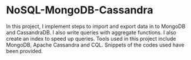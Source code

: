 # NoSQL-MongoDB-Cassandra
In this project, I implement steps to import and export data in to MongoDB and CassandraDB.
I also write queries with aggregate functions. I also create an index to speed up queries.
Tools used in this project include MongoDB, Apache Cassandra and CQL.
Snippets of the codes used have been provided. 
